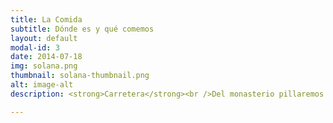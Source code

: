 ```yaml
---
title: La Comida
subtitle: Dónde es y qué comemos
layout: default
modal-id: 3
date: 2014-07-18
img: solana.png
thumbnail: solana-thumbnail.png
alt: image-alt
description: <strong>Carretera</strong><br />Del monasterio pillaremos el coche unos 40 minutos (30 para ir a Jaca y 10 para ir a Novés). A la Casa La Solana <a href="https://goo.gl/maps/wJCy9yMxpt8aSHDWA">(GPS)</a><br /><br />La carretera es bacheada, una típica de pueblo perdido de todo (que es el caso). El GPS apunta la zona donde hay que aparcar, si tu GPS te dice que subas una cuesta para entrar al pueblo, no le hagas caso, y sigue recto. Sino llegarás a la puerta de la iglesia con el pulso un poco más acelarado que antes :-) La casa está en la parte baja del pueblo, cerca de los campos.<br /><br /><strong>La comida</strong><br />Nuestra idea es pillar comida que hayamos pedido por encargo esa misma semana en Jaca y subirla a la casa rural (donde las neveras deberían estar llenas de bebida y algo de fruta). Llevábamos en mente subir paellas (de rape y marisco, y de verduras) algún entrante y algún postre rico para que nos entre sueño.<br />Si alguien tiene alguna intolerancia o preferencia, avisadlo al confirmar, que no nos costará nada tenerlo en cuenta y pillar más variedad. Sobre todo la bebida. Ya que todos vamos allí en coche y ya conocéis nuestro amor al alcohol... bueno, pedid y se os atenderá en condiciones.<br /><br /><strong>Después de la comida</strong><br />Alguna cafetera pondremos para repartir entre todos y tocará un buen sobrelamarcha improvisando un poco.

---
```

